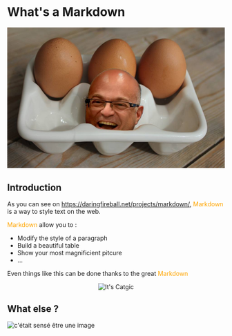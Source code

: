 <style> Mk {color: orange;}</style>

# What's a Markdown

![c'était sensé être une image](/CeciEstUneImage.jpg "Une jolie image")

## Introduction

As you can see on <https://daringfireball.net/projects/markdown/>, <Mk>Markdown</Mk> is a way to style text on the web. 

<Mk>Markdown</Mk> allow you to :

- Modify the style of a paragraph
- Build a beautiful table
- Show your most magnificient pitcure
- ...

Even things like this can be done thanks to the great <Mk>Markdown</Mk>

<p align="center">
  <img src="https://media.giphy.com/media/vFKqnCdLPNOKc/giphy.gif" alt="It's Catgic"/>
</p>

## What else ?  
![c'était sensé être une image](http://ekladata.com/6H_WwXgxF_wj0TvkgMOTQcFMkXA.jpg "Sweet coffee")
